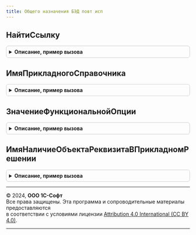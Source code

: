 ```yaml
---
title: Общего назначения БЭД повт исп
---
```



## НайтиСсылку
<details style="margin: 1em 0; padding: 0.5em; border: 1px solid #ccc; border-radius: 6px;">

<summary style="font-weight: bold; cursor: pointer;">Описание, пример вызова</summary>

```bsl

// См. ЭлектронноеВзаимодействие.НайтиСсылку
Функция НайтиСсылку(ТипОбъекта, Идентификатор = "", ДополнительныеРеквизиты = Неопределено) Экспорт
```

Пример вызова
```bsl
Результат = ОбщегоНазначенияБЭДПовтИсп.НайтиСсылку(ТипОбъекта, Идентификатор, ДополнительныеРеквизиты);
```
</details>

## ИмяПрикладногоСправочника
<details style="margin: 1em 0; padding: 0.5em; border: 1px solid #ccc; border-radius: 6px;">

<summary style="font-weight: bold; cursor: pointer;">Описание, пример вызова</summary>

```bsl

// Возвращает имя прикладного справочника по имени библиотечного справочника.
//
// Параметры:
//  ИмяСправочника - строка - название справочника из библиотеки.
//
// Возвращаемое значение:
//  ИмяПрикладногоСправочника - строковое имя прикладного справочника.
//
Функция ИмяПрикладногоСправочника(ИмяСправочника) Экспорт
```

Пример вызова
```bsl
Результат = ОбщегоНазначенияБЭДПовтИсп.ИмяПрикладногоСправочника(ИмяСправочника) 
```
</details>

## ЗначениеФункциональнойОпции
<details style="margin: 1em 0; padding: 0.5em; border: 1px solid #ccc; border-radius: 6px;">

<summary style="font-weight: bold; cursor: pointer;">Описание, пример вызова</summary>

```bsl

// См. ОбщегоНазначенияБЭД.ЗначениеФункциональнойОпции
Функция ЗначениеФункциональнойОпции(НаименованиеФО) Экспорт
```

Пример вызова
```bsl
Результат = ОбщегоНазначенияБЭДПовтИсп.ЗначениеФункциональнойОпции(НаименованиеФО) 
```
</details>

## ИмяНаличиеОбъектаРеквизитаВПрикладномРешении
<details style="margin: 1em 0; padding: 0.5em; border: 1px solid #ccc; border-radius: 6px;">

<summary style="font-weight: bold; cursor: pointer;">Описание, пример вызова</summary>

```bsl

// Получение имени объекта или реквизита в прикладном решении.
//
// Параметры:
//  ИмяПараметра - Строка - наименование в библиотеке электронных документов.
//
// Возвращаемое значение:
//  Строка - наименование в прикладном решении.
//
Функция ИмяНаличиеОбъектаРеквизитаВПрикладномРешении(ИмяПараметра) Экспорт
```

Пример вызова
```bsl
Результат = ОбщегоНазначенияБЭДПовтИсп.ИмяНаличиеОбъектаРеквизитаВПрикладномРешении(ИмяПараметра) 
```
</details>

---

© 2024, **ООО 1С-Софт**  
Все права защищены. Эта программа и сопроводительные материалы предоставляются  
в соответствии с условиями лицензии [Attribution 4.0 International (CC BY 4.0)](https://creativecommons.org/licenses/by/4.0/legalcode).

---
